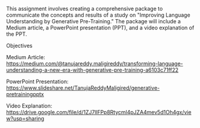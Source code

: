This assignment involves creating a comprehensive package to communicate the concepts and results of a study on "Improving Language Understanding by Generative Pre-Training." The package will include a Medium article, a PowerPoint presentation (PPT), and a video explanation of the PPT.

Objectives

Medium Article: https://medium.com/@tanujareddy.maligireddy/transforming-language-understanding-a-new-era-with-generative-pre-training-a6103c71ff22

PowerPoint Presentation: https://www.slideshare.net/TanujaReddyMaligired/generative-pretrainingpptx

Video Explanation: https://drive.google.com/file/d/1ZJ7llFPp8Rtycml4pJZA4mev5d1Oh4gx/view?usp=sharing

